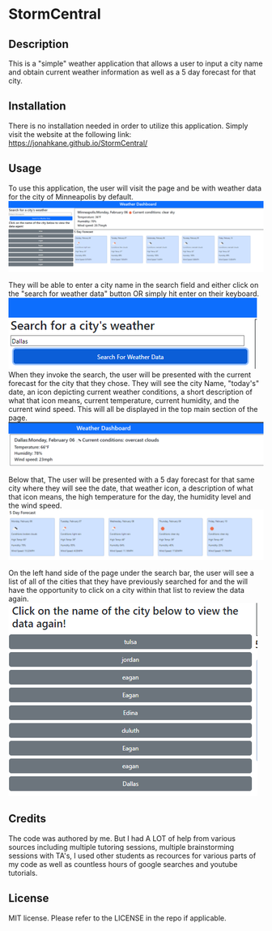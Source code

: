 # StormCentral

## Description

This is a "simple" weather application that allows a user to input a city name and obtain current weather information as well as a 5 day forecast for that city.

## Installation

There is no installation needed in order to utilize this application. Simply visit the website at the following link:
https://jonahkane.github.io/StormCentral/

## Usage

To use this application, the user will visit the page and be with weather data for the city of Minneapolis by default.  
![Alt text](assets/images/main%20view%20-%20mpls.png)

They will be able to enter a city name in the search field and either click on the "search for weather data" button OR simply hit enter on their keyboard.
![Alt text](assets/images/search.png)
When they invoke the search, the user will be presented with the current forecast for the city that they chose. They will see the city Name, "today's" date, an icon depicting current weather conditions, a short description of what that icon means, current temperature, current humidity, and the current wind speed. This will all be displayed in the top main section of the page.
![Alt text](assets/images/current%20forecast.png)

Below that, The user will be presented with a 5 day forecast for that same city where they will see the date, that weather icon, a description of what that icon means, the high temperature for the day, the humidity level and the wind speed.
![Alt text](assets/images/5%20day%20forecast.png)

On the left hand side of the page under the search bar, the user will see a list of all of the cities that they have previously searched for and the will have the opportunity to click on a city within that list to review the data again.
![Alt text](assets/images/previous%20searches.png)

## Credits

The code was authored by me. But I had A LOT of help from various sources including multiple tutoring sessions, multiple brainstorming sessions with TA's, I used other students as recources for various parts of my code as well as countless hours of google searches and youtube tutorials.

## License

MIT license. Please refer to the LICENSE in the repo if applicable.
